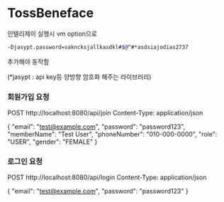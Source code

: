 # TossBeneface

인텔리제이 실행시 vm option으로

```Bash
-Djasypt.password=sakncksjallkasdkl#$@^#*asdsiajodias2737
```

추가해야 동작함

(*jasypt : api key등 양방향 암호화 해주는 라이브러리)



### 회원가입 요청
POST http://localhost:8080/api/join
Content-Type: application/json

{
  "email": "test@example.com",
  "password": "password123",
  "memberName": "Test User",
  "phoneNumber": "010-000-0000",
  "role": "USER",
  "gender": "FEMALE"
}


###
### 로그인 요청
POST http://localhost:8080/api/login
Content-Type: application/json

{
  "email": "test@example.com",
  "password": "password123"
}
